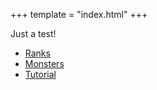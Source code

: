 +++
template = "index.html"
+++

Just a test!
* [Ranks](ranks)
* [Monsters](monsters)
* [Tutorial](tutorial)
